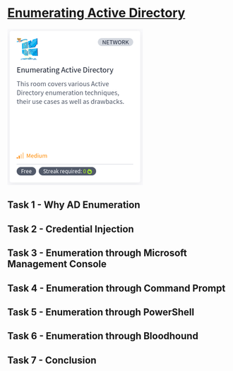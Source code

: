 # [Enumerating Active Directory](https://tryhackme.com/r/room/adenumeration)

![EnumeratingActiveDirectory.png](./images/EnumeratingActiveDirectory.png)

## Task 1 - Why AD Enumeration


## Task 2 - Credential Injection


## Task 3 - Enumeration through Microsoft Management Console


## Task 4 - Enumeration through Command Prompt


## Task 5 - Enumeration through PowerShell


## Task 6 - Enumeration through Bloodhound


## Task 7 - Conclusion
